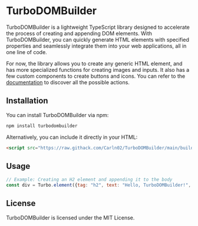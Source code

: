 # TurboDOMBuilder
TurboDOMBuilder is a lightweight TypeScript library designed to accelerate the process of creating and appending DOM elements. With TurboDOMBuilder, you can quickly generate HTML elements with specified properties and seamlessly integrate them into your web applications, all in one line of code.

For now, the library allows you to create any generic HTML element, and has more specialized functions for creating images and inputs. It also has a few custom components to create buttons and icons. You can refer to the [documentation](https://carln02.github.io/TurboDOMBuilder/) to discover all the possible actions.

## Installation

You can install TurboDOMBuilder via npm:

```bash
npm install turbodombuilder
```

Alternatively, you can include it directly in your HTML:

```html
<script src="https://raw.githack.com/Carln02/TurboDOMBuilder/main/build/turbodombuilder.js"></script>
```

## Usage
```javascript
// Example: Creating an H2 element and appending it to the body
const div = Turbo.element({tag: "h2", text: "Hello, TurboDOMBuilder!", parent: document.body});
```

## License
TurboDOMBuilder is licensed under the MIT License.
